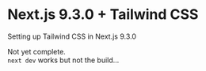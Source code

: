 # Next.js 9.3.0 + Tailwind CSS

Setting up Tailwind CSS in Next.js 9.3.0

Not yet complete.  
`next dev` works but not the build...